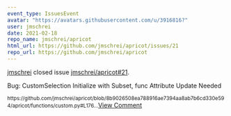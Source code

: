 ```yaml
---
event_type: IssuesEvent
avatar: "https://avatars.githubusercontent.com/u/3916816?"
user: jmschrei
date: 2021-02-18
repo_name: jmschrei/apricot
html_url: https://github.com/jmschrei/apricot/issues/21
repo_url: https://github.com/jmschrei/apricot
---
```


<a href='https://github.com/jmschrei' target='_blank'>jmschrei</a> closed issue <a href='https://github.com/jmschrei/apricot/issues/21' target='_blank'>jmschrei/apricot#21</a>.

<p>Bug: CustomSelection Initialize with Subset, func Attribute Update Needed</p><small>https://github.com/jmschrei/apricot/blob/8b9026508ea788916ae7394aa8ab7b6cd330e594/apricot/functions/custom.py#L176...</small><a href='https://github.com/jmschrei/apricot/issues/21' target='_blank'>View Comment</a>